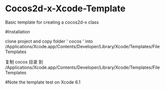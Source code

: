 # Cocos2d-x-Xcode-Template

Basic template for creating a cocos2d-x class

#Installation

 clone project and copy folder ' cocos ' into 
     /Applications/Xcode.app/Contents/Developer/Library/Xcode/Templates/File Templates
 
 复制 cocos 目录 到 
     /Applications/Xcode.app/Contents/Developer/Library/Xcode/Templates/File Templates  
 
 
#Note
 the template  test on Xcode 6.1
